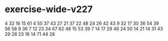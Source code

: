 # exercise-wide-v227
4
32
16
15
61
4
55
37
43
27
21
37
22
48
24
26
42
43
9
32
17
30
36
54
39
56
58
9
36
7
12
23
34
67
62
48
15
53
39
7
14
17
29
48
24
50
14
21
14
31
43
29
28
23
16
14
71
44
28
